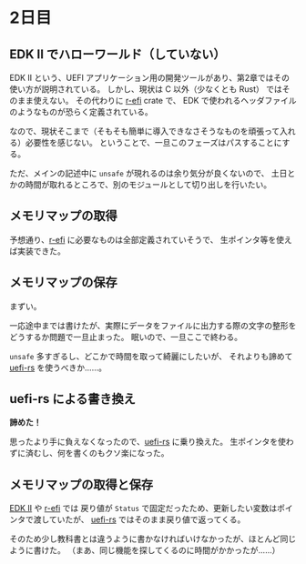 # 2日目

## EDK II でハローワールド（していない）

EDK II という、UEFI アプリケーション用の開発ツールがあり、第2章ではその使い方が説明されている。
しかし、現状は C 以外（少なくとも Rust） ではそのまま使えない。
その代わりに [r-efi](https://crates.io/crates/r-efi) crate で、
EDK で使われるヘッダファイルのようなものが恐らく定義されている。

なので、現状そこまで（そもそも簡単に導入できなさそうなものを頑張って入れる）必要性を感じない。
ということで、一旦このフェーズはパスすることにする。

ただ、メインの記述中に `unsafe` が現れるのは余り気分が良くないので、
土日とかの時間が取れるところで、別のモジュールとして切り出しを行いたい。

## メモリマップの取得

予想通り、[r-efi](https://crates.io/crates/r-efi) に必要なものは全部定義されていそうで、
生ポインタ等を使えば実装できた。

## メモリマップの保存

まずい。

一応途中までは書けたが、実際にデータをファイルに出力する際の文字の整形をどうするか問題で一旦止まった。
眠いので、一旦ここで終わる。

`unsafe` 多すぎるし、どこかで時間を取って綺麗にしたいが、
それよりも諦めて [uefi-rs](https://docs.rs/uefi/0.26.0/uefi/) を使うべきか……。

## uefi-rs による書き換え

**諦めた！**

思ったより手に負えなくなったので、[uefi-rs](https://docs.rs/uefi/0.26.0/uefi/) に乗り換えた。
生ポインタを使わずに済むし、何を書くのもクソ楽になった。

## メモリマップの取得と保存

[EDK II](https://github.com/tianocore/edk2) や [r-efi](https://crates.io/crates/r-efi) では
戻り値が `Status` で固定だったため、更新したい変数はポインタで渡していたが、
[uefi-rs](https://docs.rs/uefi/0.26.0/uefi/) ではそのまま戻り値で返ってくる。

そのため少し教科書とは違うように書かなければいけなかったが、ほとんど同じように書けた。
（まあ、同じ機能を探してくるのに時間がかかったが……）
